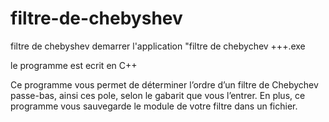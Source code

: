 # filtre-de-chebyshev
filtre de chebyshev
demarrer l'application "filtre de chebychev +++.exe

le programme est ecrit en C++


Ce programme vous permet de déterminer l’ordre d’un filtre de Chebychev passe-bas, ainsi ces pole, selon le gabarit que vous l’entrer.
En plus, ce programme vous sauvegarde le module de votre filtre dans un fichier. 


